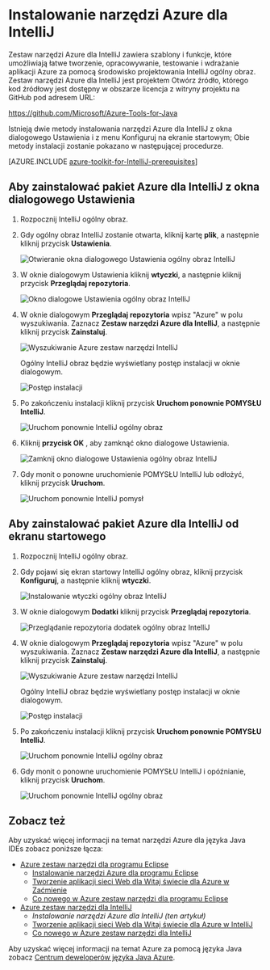 <properties
    pageTitle="Instalowanie narzędzi Azure IntelliJ | Microsoft Azure"
    description="Dowiedz się, jak zainstalować pakiet Azure uzyskać ogólny obraz IntelliJ."
    services=""
    documentationCenter="java"
    authors="rmcmurray"
    manager="wpickett"
    editor=""/>

<tags
    ms.service="multiple"
    ms.workload="na"
    ms.tgt_pltfrm="multiple"
    ms.devlang="Java"
    ms.topic="article"
    ms.date="08/11/2016" 
    ms.author="robmcm"/>

# <a name="installing-the-azure-toolkit-for-intellij"></a>Instalowanie narzędzi Azure dla IntelliJ

Zestaw narzędzi Azure dla IntelliJ zawiera szablony i funkcje, które umożliwiają łatwe tworzenie, opracowywanie, testowanie i wdrażanie aplikacji Azure za pomocą środowisko projektowania IntelliJ ogólny obraz. Zestaw narzędzi Azure dla IntelliJ jest projektem Otwórz źródło, którego kod źródłowy jest dostępny w obszarze licencja z witryny projektu na GitHub pod adresem URL:

<https://github.com/Microsoft/Azure-Tools-for-Java>

Istnieją dwie metody instalowania narzędzi Azure dla IntelliJ z okna dialogowego Ustawienia i z menu Konfiguruj na ekranie startowym; Obie metody instalacji zostanie pokazano w następującej procedurze.

[AZURE.INCLUDE [azure-toolkit-for-IntelliJ-prerequisites](../includes/azure-toolkit-for-intellij-prerequisites.md)]

## <a name="to-install-the-azure-toolkit-for-intellij-from-the-settings-dialog-box"></a>Aby zainstalować pakiet Azure dla IntelliJ z okna dialogowego Ustawienia

1. Rozpocznij IntelliJ ogólny obraz.

1. Gdy ogólny obraz IntelliJ zostanie otwarta, kliknij kartę **plik**, a następnie kliknij przycisk **Ustawienia**.

    ![Otwieranie okna dialogowego Ustawienia ogólny obraz IntelliJ][01a]

1. W oknie dialogowym Ustawienia kliknij **wtyczki**, a następnie kliknij przycisk **Przeglądaj repozytoria**.

    ![Okno dialogowe Ustawienia ogólny obraz IntelliJ][02a]

1. W oknie dialogowym **Przeglądaj repozytoria** wpisz "Azure" w polu wyszukiwania. Zaznacz **Zestaw narzędzi Azure dla IntelliJ**, a następnie kliknij przycisk **Zainstaluj**.

    ![Wyszukiwanie Azure zestaw narzędzi IntelliJ][03]

    Ogólny IntelliJ obraz będzie wyświetlany postęp instalacji w oknie dialogowym.

    ![Postęp instalacji][04]

1. Po zakończeniu instalacji kliknij przycisk **Uruchom ponownie POMYSŁU IntelliJ**.

    ![Uruchom ponownie IntelliJ ogólny obraz][05]

1. Kliknij **przycisk OK** , aby zamknąć okno dialogowe Ustawienia.

    ![Zamknij okno dialogowe Ustawienia ogólny obraz IntelliJ][06]

1. Gdy monit o ponowne uruchomienie POMYSŁU IntelliJ lub odłożyć, kliknij przycisk **Uruchom**.

    ![Uruchom ponownie IntelliJ pomysł][07]

## <a name="to-install-the-azure-toolkit-for-intellij-from-the-start-screen"></a>Aby zainstalować pakiet Azure dla IntelliJ od ekranu startowego

1. Rozpocznij IntelliJ ogólny obraz.

1. Gdy pojawi się ekran startowy IntelliJ ogólny obraz, kliknij przycisk **Konfiguruj**, a następnie kliknij **wtyczki**.

    ![Instalowanie wtyczki ogólny obraz IntelliJ][01b]

1. W oknie dialogowym **Dodatki** kliknij przycisk **Przeglądaj repozytoria**.

    ![Przeglądanie repozytoria dodatek ogólny obraz IntelliJ][02b]

1. W oknie dialogowym **Przeglądaj repozytoria** wpisz "Azure" w polu wyszukiwania. Zaznacz **Zestaw narzędzi Azure dla IntelliJ**, a następnie kliknij przycisk **Zainstaluj**.

    ![Wyszukiwanie Azure zestaw narzędzi IntelliJ][03]

    Ogólny IntelliJ obraz będzie wyświetlany postęp instalacji w oknie dialogowym.

    ![Postęp instalacji][04]

1. Po zakończeniu instalacji kliknij przycisk **Uruchom ponownie POMYSŁU IntelliJ**.

    ![Uruchom ponownie IntelliJ ogólny obraz][05]

1. Gdy monit o ponowne uruchomienie POMYSŁU IntelliJ i opóźnianie, kliknij przycisk **Uruchom**.

    ![Uruchom ponownie IntelliJ ogólny obraz][07]

## <a name="see-also"></a>Zobacz też

Aby uzyskać więcej informacji na temat narzędzi Azure dla języka Java IDEs zobacz poniższe łącza:

- [Azure zestaw narzędzi dla programu Eclipse]
  - [Instalowanie narzędzi Azure dla programu Eclipse]
  - [Tworzenie aplikacji sieci Web dla Witaj świecie dla Azure w Zaćmienie]
  - [Co nowego w Azure zestaw narzędzi dla programu Eclipse]
- [Azure zestaw narzędzi dla IntelliJ]
  - *Instalowanie narzędzi Azure dla IntelliJ (ten artykuł)*
  - [Tworzenie aplikacji sieci Web dla Witaj świecie dla Azure w IntelliJ]
  - [Co nowego w Azure zestaw narzędzi dla IntelliJ]

Aby uzyskać więcej informacji na temat Azure za pomocą języka Java zobacz [Centrum deweloperów języka Java Azure].

<!-- URL List -->

[Azure zestaw narzędzi dla programu Eclipse]: ./azure-toolkit-for-eclipse.md
[Azure zestaw narzędzi dla IntelliJ]: ./azure-toolkit-for-intellij.md
[Tworzenie aplikacji sieci Web dla Witaj świecie dla Azure w Zaćmienie]: ./app-service-web/app-service-web-eclipse-create-hello-world-web-app.md
[Tworzenie aplikacji sieci Web dla Witaj świecie dla Azure w IntelliJ]: ./app-service-web/app-service-web-intellij-create-hello-world-web-app.md
[Instalowanie narzędzi Azure dla programu Eclipse]: ./azure-toolkit-for-eclipse-installation.md
[Installing the Azure Toolkit for IntelliJ]: ./azure-toolkit-for-intellij-installation.md
[Co nowego w Azure zestaw narzędzi dla programu Eclipse]: ./azure-toolkit-for-eclipse-whats-new.md
[Co nowego w Azure zestaw narzędzi dla IntelliJ]: ./azure-toolkit-for-intellij-whats-new.md

[Centrum deweloperów języka Java Azure]: https://azure.microsoft.com/develop/java/

<!-- IMG List -->

[01a]: ./media/azure-toolkit-for-intellij-installation/01-intellij-file-settings.png
[01b]: ./media/azure-toolkit-for-intellij-installation/01-intellij-configure-dropdown.png
[02a]: ./media/azure-toolkit-for-intellij-installation/02-intellij-settings-dialog.png
[02b]: ./media/azure-toolkit-for-intellij-installation/02-intellij-plugins-dialog.png
[03]: ./media/azure-toolkit-for-intellij-installation/03-intellij-browse-repositories.png
[04]: ./media/azure-toolkit-for-intellij-installation/04-install-progress.png
[05]: ./media/azure-toolkit-for-intellij-installation/05-restart-intellij.png
[06]: ./media/azure-toolkit-for-intellij-installation/06-intellij-settings-dialog.png
[07]: ./media/azure-toolkit-for-intellij-installation/07-restart-intellij.png
